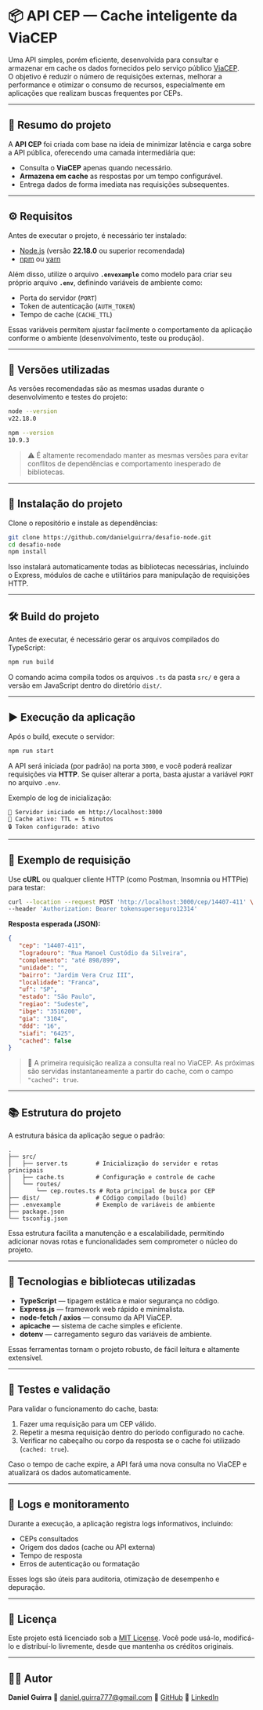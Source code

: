# 📦 API CEP — Cache inteligente da ViaCEP

Uma API simples, porém eficiente, desenvolvida para consultar e armazenar em cache os dados fornecidos pelo serviço público [ViaCEP](https://viacep.com.br).  
O objetivo é reduzir o número de requisições externas, melhorar a performance e otimizar o consumo de recursos, especialmente em aplicações que realizam buscas frequentes por CEPs.

---

## 🧩 Resumo do projeto

A **API CEP** foi criada com base na ideia de minimizar latência e carga sobre a API pública, oferecendo uma camada intermediária que:

-  Consulta o **ViaCEP** apenas quando necessário.
-  **Armazena em cache** as respostas por um tempo configurável.
-  Entrega dados de forma imediata nas requisições subsequentes.

---

## ⚙️ Requisitos

Antes de executar o projeto, é necessário ter instalado:

-  [Node.js](https://nodejs.org) (versão **22.18.0** ou superior recomendada)
-  [npm](https://www.npmjs.com/) ou [yarn](https://yarnpkg.com/)

Além disso, utilize o arquivo **`.envexample`** como modelo para criar seu próprio arquivo **`.env`**, definindo variáveis de ambiente como:

-  Porta do servidor (`PORT`)
-  Token de autenticação (`AUTH_TOKEN`)
-  Tempo de cache (`CACHE_TTL`)

Essas variáveis permitem ajustar facilmente o comportamento da aplicação conforme o ambiente (desenvolvimento, teste ou produção).

---

## 🧾 Versões utilizadas

As versões recomendadas são as mesmas usadas durante o desenvolvimento e testes do projeto:

```bash
node --version
v22.18.0

npm --version
10.9.3
```

> ⚠️ É altamente recomendado manter as mesmas versões para evitar conflitos de dependências e comportamento inesperado de bibliotecas.

---

## 🚀 Instalação do projeto

Clone o repositório e instale as dependências:

```bash
git clone https://github.com/danielguirra/desafio-node.git
cd desafio-node
npm install
```

Isso instalará automaticamente todas as bibliotecas necessárias, incluindo o Express, módulos de cache e utilitários para manipulação de requisições HTTP.

---

## 🛠️ Build do projeto

Antes de executar, é necessário gerar os arquivos compilados do TypeScript:

```bash
npm run build
```

O comando acima compila todos os arquivos `.ts` da pasta `src/` e gera a versão em JavaScript dentro do diretório `dist/`.

---

## ▶️ Execução da aplicação

Após o build, execute o servidor:

```bash
npm run start
```

A API será iniciada (por padrão) na porta `3000`, e você poderá realizar requisições via **HTTP**.
Se quiser alterar a porta, basta ajustar a variável `PORT` no arquivo `.env`.

Exemplo de log de inicialização:

```
🚀 Servidor iniciado em http://localhost:3000
💾 Cache ativo: TTL = 5 minutos
🔒 Token configurado: ativo
```

---

## 🧠 Exemplo de requisição

Use **cURL** ou qualquer cliente HTTP (como Postman, Insomnia ou HTTPie) para testar:

```bash
curl --location --request POST 'http://localhost:3000/cep/14407-411' \
--header 'Authorization: Bearer tokensuperseguro12314'
```

**Resposta esperada (JSON):**

```json
{
   "cep": "14407-411",
   "logradouro": "Rua Manoel Custódio da Silveira",
   "complemento": "até 898/899",
   "unidade": "",
   "bairro": "Jardim Vera Cruz III",
   "localidade": "Franca",
   "uf": "SP",
   "estado": "São Paulo",
   "regiao": "Sudeste",
   "ibge": "3516200",
   "gia": "3104",
   "ddd": "16",
   "siafi": "6425",
   "cached": false
}
```

> 🔁 A primeira requisição realiza a consulta real no ViaCEP.
> As próximas são servidas instantaneamente a partir do cache, com o campo `"cached": true`.

---

## 📚 Estrutura do projeto

A estrutura básica da aplicação segue o padrão:

```
.
├── src/
│   ├── server.ts        # Inicialização do servidor e rotas principais
│   ├── cache.ts         # Configuração e controle de cache
│   └── routes/
│       └── cep.routes.ts # Rota principal de busca por CEP
├── dist/                # Código compilado (build)
├── .envexample          # Exemplo de variáveis de ambiente
├── package.json
└── tsconfig.json
```

Essa estrutura facilita a manutenção e a escalabilidade, permitindo adicionar novas rotas e funcionalidades sem comprometer o núcleo do projeto.

---

## 🧩 Tecnologias e bibliotecas utilizadas

-  **TypeScript** — tipagem estática e maior segurança no código.
-  **Express.js** — framework web rápido e minimalista.
-  **node-fetch / axios** — consumo da API ViaCEP.
-  **apicache** — sistema de cache simples e eficiente.
-  **dotenv** — carregamento seguro das variáveis de ambiente.

Essas ferramentas tornam o projeto robusto, de fácil leitura e altamente extensível.

---

## 🧰 Testes e validação

Para validar o funcionamento do cache, basta:

1. Fazer uma requisição para um CEP válido.
2. Repetir a mesma requisição dentro do período configurado no cache.
3. Verificar no cabeçalho ou corpo da resposta se o cache foi utilizado (`cached: true`).

Caso o tempo de cache expire, a API fará uma nova consulta no ViaCEP e atualizará os dados automaticamente.

---

## 🧾 Logs e monitoramento

Durante a execução, a aplicação registra logs informativos, incluindo:

-  CEPs consultados
-  Origem dos dados (cache ou API externa)
-  Tempo de resposta
-  Erros de autenticação ou formatação

Esses logs são úteis para auditoria, otimização de desempenho e depuração.

---

## 📄 Licença

Este projeto está licenciado sob a [MIT License](https://choosealicense.com/licenses/mit/).
Você pode usá-lo, modificá-lo e distribuí-lo livremente, desde que mantenha os créditos originais.

---

## 👨‍💻 Autor

**Daniel Guirra**
📧 [daniel.guirra777@gmail.com](mailto:daniel.guirra777@gmail.com)
🔗 [GitHub](https://github.com/danielguirra)
💼 [LinkedIn](https://www.linkedin.com/in/daniel-guirra-ba4202331/)

